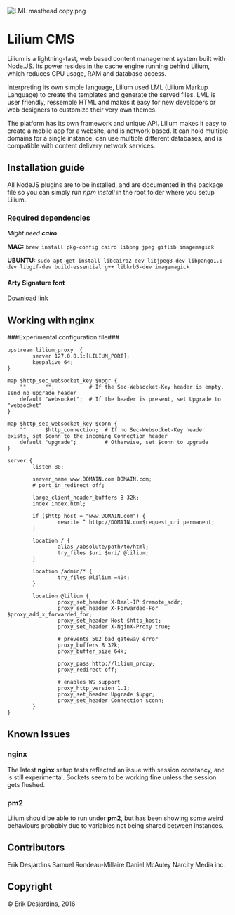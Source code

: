 ![LML masthead copy.png](https://bitbucket.org/repo/yqaMzz/images/422959623-LML%20masthead%20copy.png)

# Lilium CMS #

Lilium is a lightning-fast, web based content management system built with Node.JS. Its power resides in the cache engine running behind Lilium, which reduces CPU usage, RAM and database access.

Interpreting its own simple language, Lilium used LML (Lilium Markup Language) to create the templates and generate the served files. LML is user friendly, ressemble HTML and makes it easy for new developers or web designers to customize their very own themes.

The platform has its own framework and unique API. Lilium makes it easy to create a mobile app for a website, and is network based. It can hold multiple domains for a single instance, can use multiple different databases, and is compatible with content delivery network services. 

## Installation guide

All NodeJS plugins are to be installed, and are documented in the package file so you can simply run *npm install* in the root folder where you setup Lilium.

### Required dependencies
*Might need **cairo***

**MAC:** `brew install pkg-config cairo libpng jpeg giflib imagemagick`

**UBUNTU:**
`sudo apt-get install libcairo2-dev libjpeg8-dev libpango1.0-dev libgif-dev build-essential g++ libkrb5-dev imagemagick`

#### Arty Signature font
[Download link](http://www.1001fonts.com/arty-signature-font.html)

## Working with nginx ##
###Experimental configuration file###

```
upstream lilium_proxy  {
        server 127.0.0.1:[LILIUM_PORT];
        keepalive 64;
}

map $http_sec_websocket_key $upgr {
    ""      "";           # If the Sec-Websocket-Key header is empty, send no upgrade header
    default "websocket";  # If the header is present, set Upgrade to "websocket"
}

map $http_sec_websocket_key $conn {
    ""      $http_connection;  # If no Sec-Websocket-Key header exists, set $conn to the incoming Connection header
    default "upgrade";         # Otherwise, set $conn to upgrade
}

server {
        listen 80;

        server_name www.DOMAIN.com DOMAIN.com;
        # port_in_redirect off;

        large_client_header_buffers 8 32k;
        index index.html;

        if ($http_host = "www.DOMAIN.com") {
                rewrite ^ http://DOMAIN.com$request_uri permanent;
        }

        location / {
                alias /absolute/path/to/html;
                try_files $uri $uri/ @lilium;
        }

        location /admin/* {
                try_files @lilium =404;
        }

        location @lilium {
                proxy_set_header X-Real-IP $remote_addr;
                proxy_set_header X-Forwarded-For $proxy_add_x_forwarded_for;
                proxy_set_header Host $http_host;
                proxy_set_header X-NginX-Proxy true;

                # prevents 502 bad gateway error
                proxy_buffers 8 32k;
                proxy_buffer_size 64k;

                proxy_pass http://lilium_proxy;
                proxy_redirect off;

                # enables WS support
                proxy_http_version 1.1;
                proxy_set_header Upgrade $upgr;
                proxy_set_header Connection $conn;
        }
}
```

## Known Issues ##

### nginx ###
The latest **nginx** setup tests reflected an issue with session constancy, and is still experimental. Sockets seem to be working fine unless the session gets flushed. 

### pm2 ###
Lilium should be able to run under **pm2**, but has been showing some weird behaviours probably due to variables not being shared between instances.

## Contributors ##

Erik Desjardins
Samuel Rondeau-Millaire
Daniel McAuley
Narcity Media inc.

## Copyright ##
© Erik Desjardins, 2016